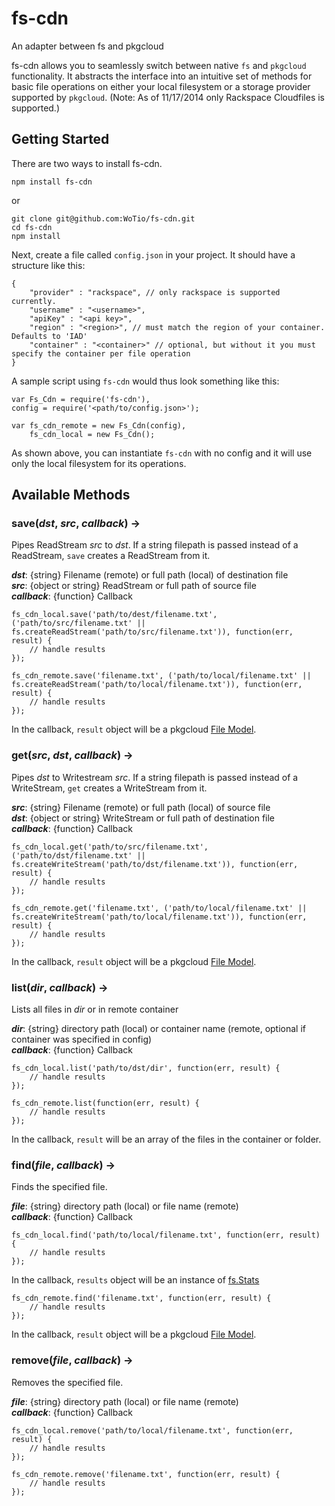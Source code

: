 fs-cdn
======

An adapter between fs and pkgcloud

fs-cdn allows you to seamlessly switch between native `fs` and `pkgcloud` functionality. It abstracts the interface into an intuitive set of methods for basic file operations on either your local filesystem or a storage provider supported by `pkgcloud`. (Note: As of 11/17/2014 only Rackspace Cloudfiles is supported.)

Getting Started
---------------

There are two ways to install fs-cdn.

    npm install fs-cdn

or

    git clone git@github.com:WoTio/fs-cdn.git
    cd fs-cdn
    npm install

Next, create a file called `config.json` in your project. It should have a structure like this:

    {
	    "provider" : "rackspace", // only rackspace is supported currently.
	    "username" : "<username>",
	    "apiKey" : "<api key>",
        "region" : "<region>", // must match the region of your container. Defaults to 'IAD'
	    "container" : "<container>" // optional, but without it you must specify the container per file operation
    }

A sample script using `fs-cdn` would thus look something like this: 

    var Fs_Cdn = require('fs-cdn'),
    config = require('<path/to/config.json>');
    
    var fs_cdn_remote = new Fs_Cdn(config),
		fs_cdn_local = new Fs_Cdn();

As shown above, you can instantiate `fs-cdn` with no config and it will use only the local filesystem for its operations. 

Available Methods
-----------------

### **save(*dst*, *src*, *callback*)** ->  
Pipes ReadStream *src* to *dst*. If a string filepath is passed instead of a ReadStream, `save` creates a ReadStream from it.

***dst***: {string} Filename (remote) or full path (local) of destination file   
***src***: {object or string} ReadStream or full path of source file  
***callback***: {function} Callback  

```
fs_cdn_local.save('path/to/dest/filename.txt', ('path/to/src/filename.txt' || fs.createReadStream('path/to/src/filename.txt')), function(err, result) {
	// handle results
});
```

```
fs_cdn_remote.save('filename.txt', ('path/to/local/filename.txt' || fs.createReadStream('path/to/local/filename.txt')), function(err, result) {
	// handle results
});
```

In the callback, `result` object will be a pkgcloud [File Model](https://github.com/pkgcloud/pkgcloud/blob/master/docs/providers/rackspace/storage.md#file-model).

### **get(*src*, *dst*, *callback*)** ->  
Pipes *dst* to Writestream *src*. If a string filepath is passed instead of a WriteStream, `get` creates a WriteStream from it.

***src***: {string} Filename (remote) or full path (local) of source file   
***dst***: {object or string} WriteStream or full path of destination file  
***callback***: {function} Callback  

```
fs_cdn_local.get('path/to/src/filename.txt', ('path/to/dst/filename.txt' || fs.createWriteStream('path/to/dst/filename.txt')), function(err, result) {
	// handle results
});
```

```
fs_cdn_remote.get('filename.txt', ('path/to/local/filename.txt' || fs.createWriteStream('path/to/local/filename.txt')), function(err, result) {
	// handle results
});
```

In the callback, `result` object will be a pkgcloud [File Model](https://github.com/pkgcloud/pkgcloud/blob/master/docs/providers/rackspace/storage.md#file-model).

### **list(*dir*, *callback*)** ->  
Lists all files in *dir* or in remote container

***dir***: {string} directory path (local) or container name (remote, optional if container was specified in config)  
***callback***: {function} Callback  

```
fs_cdn_local.list('path/to/dst/dir', function(err, result) {
	// handle results
});
```

```
fs_cdn_remote.list(function(err, result) {
	// handle results
});
```

In the callback, `result` will be an array of the files in the container or folder.

### **find(*file*, *callback*)** ->  
Finds the specified file.

***file***: {string} directory path (local) or file name (remote)  
***callback***: {function} Callback  

```
fs_cdn_local.find('path/to/local/filename.txt', function(err, result) {
	// handle results
});
```

In the callback, `results` object will be an instance of [fs.Stats](http://nodejs.org/api/fs.html#fs_class_fs_stats)

```
fs_cdn_remote.find('filename.txt', function(err, result) {
	// handle results
});
```

In the callback, `result` object will be a pkgcloud [File Model](https://github.com/pkgcloud/pkgcloud/blob/master/docs/providers/rackspace/storage.md#file-model).

### **remove(*file*, *callback*)** ->  
Removes the specified file.

***file***: {string} directory path (local) or file name (remote)  
***callback***: {function} Callback  

```
fs_cdn_local.remove('path/to/local/filename.txt', function(err, result) {
	// handle results
});
```

```
fs_cdn_remote.remove('filename.txt', function(err, result) {
	// handle results
});
```